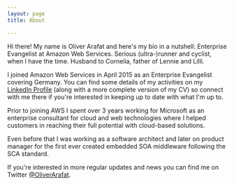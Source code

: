 ```yaml
---
layout: page
title: About

---
```


Hi there! My name is Oliver Arafat and here's my bio in a nutshell:
Enterprise Evangelist at Amazon Web Services. Serious (ultra-)runner
and cyclist, when I have the time. Husband to Cornelia, father of
Lennie and Lilli.

I joined Amazon Web Services in April 2015 as an Enterprise Evangelist
covering Germany. You can find some details of my activities on my
[LinkedIn Profile](https://de.linkedin.com/pub/oliver-arafat/21/30a/33)
(along with a more complete version of my CV) so connect with me there
if you're interested in keeping up to date with what I'm up to.

Prior to joining AWS I spent over 3 years working for Microsoft as an
enterprise consultant for cloud and web technologies where I helped
customers in reaching their full potential with cloud-based solutions.

Even before that I was working as a software architect and later on
product manager for the first ever created embedded SOA middleware
following the SCA standard.

If you're interested in more regular updates and news you can find me
on Twitter [@OliverArafat](https://twitter.com/oliverarafat).
